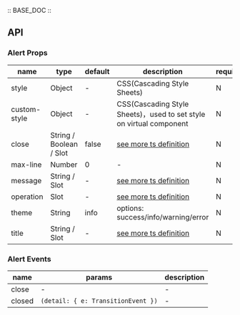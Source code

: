 :: BASE_DOC ::

## API

### Alert Props

name | type | default | description | required
-- | -- | -- | -- | --
style | Object | - | CSS(Cascading Style Sheets) | N
custom-style | Object | - | CSS(Cascading Style Sheets)，used to set style on virtual component | N
close | String / Boolean / Slot | false | [see more ts definition](https://github.com/Tencent/tdesign-miniprogram/blob/develop/src/common/common.ts) | N
max-line | Number | 0 | \- | N
message | String / Slot | - | [see more ts definition](https://github.com/Tencent/tdesign-miniprogram/blob/develop/src/common/common.ts) | N
operation | Slot | - | [see more ts definition](https://github.com/Tencent/tdesign-miniprogram/blob/develop/src/common/common.ts) | N
theme | String | info | options: success/info/warning/error | N
title | String / Slot | - | [see more ts definition](https://github.com/Tencent/tdesign-miniprogram/blob/develop/src/common/common.ts) | N

### Alert Events

name | params | description
-- | -- | --
close | - | \-
closed | `(detail: { e: TransitionEvent })` | \-
